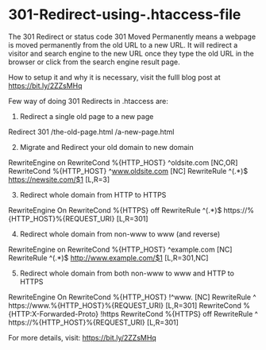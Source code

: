# 301-Redirect-using-.htaccess-file

The 301 Redirect or status code 301 Moved Permanently means a webpage is moved permanently from the old URL to a new URL. It will redirect a visitor and search engine to the new URL once they type the old URL in the browser or click from the search engine result page.

How to setup it and why it is necessary, visit the fulll blog post at https://bit.ly/2ZZsMHq

Few way of doing 301 Redirects in .htaccess are:

1) Redirect a single old page to a new page

Redirect 301 /the-old-page.html /a-new-page.html


2) Migrate and Redirect your old domain to new domain

RewriteEngine on
RewriteCond %{HTTP_HOST} ^oldsite.com [NC,OR]
RewriteCond %{HTTP_HOST} ^www.oldsite.com [NC]
RewriteRule ^(.*)$ https://newsite.com/$1 [L,R=3]


3) Redirect whole domain from HTTP to HTTPS

RewriteEngine On
RewriteCond %{HTTPS} off
RewriteRule ^(.*)$ https://%{HTTP_HOST}%{REQUEST_URI} [L,R=301]


4) Redirect whole domain from non-www to www (and reverse)

RewriteEngine on
RewriteCond %{HTTP_HOST} ^example.com [NC]
RewriteRule ^(.*)$ http://www.example.com/$1 [L,R=301,NC]


5) Redirect whole domain from both non-www to www and HTTP to HTTPS

RewriteEngine On
RewriteCond %{HTTP_HOST} !^www\. [NC]
RewriteRule ^ https://www.%{HTTP_HOST}%{REQUEST_URI} [L,R=301]
RewriteCond %{HTTP:X-Forwarded-Proto} !https
RewriteCond %{HTTPS} off
RewriteRule ^ https://%{HTTP_HOST}%{REQUEST_URI} [L,R=301]


For more details, visit: https://bit.ly/2ZZsMHq
